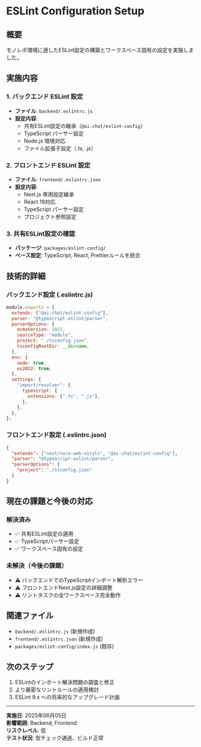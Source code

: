 # ESLint Configuration Setup

## 概要

モノレポ環境に適したESLint設定の構築とワークスペース固有の設定を実施しました。

## 実施内容

### 1. バックエンド ESLint 設定

- **ファイル**: `backend/.eslintrc.js`
- **設定内容**:
  - 共有ESLint設定の継承（`@ai-chat/eslint-config`）
  - TypeScript パーサー設定
  - Node.js 環境対応
  - ファイル拡張子設定（.ts, .js）

### 2. フロントエンド ESLint 設定

- **ファイル**: `frontend/.eslintrc.json`
- **設定内容**:
  - Next.js 専用設定継承
  - React 19対応
  - TypeScript パーサー設定
  - プロジェクト参照設定

### 3. 共有ESLint設定の確認

- **パッケージ**: `packages/eslint-config/`
- **ベース設定**: TypeScript, React, Prettierルールを統合

## 技術的詳細

### バックエンド設定 (.eslintrc.js)

```javascript
module.exports = {
  extends: ["@ai-chat/eslint-config"],
  parser: "@typescript-eslint/parser",
  parserOptions: {
    ecmaVersion: 2022,
    sourceType: "module",
    project: "./tsconfig.json",
    tsconfigRootDir: __dirname,
  },
  env: {
    node: true,
    es2022: true,
  },
  settings: {
    "import/resolver": {
      typescript: {
        extensions: [".ts", ".js"],
      },
    },
  },
};
```

### フロントエンド設定 (.eslintrc.json)

```json
{
  "extends": ["next/core-web-vitals", "@ai-chat/eslint-config"],
  "parser": "@typescript-eslint/parser",
  "parserOptions": {
    "project": "./tsconfig.json"
  }
}
```

## 現在の課題と今後の対応

### 解決済み

- ✅ 共有ESLint設定の適用
- ✅ TypeScriptパーサー設定
- ✅ ワークスペース固有の設定

### 未解決（今後の課題）

- ⚠️ バックエンドでのTypeScriptインポート解析エラー
- ⚠️ フロントエンドNext.js設定の詳細調整
- ⚠️ リントタスクの全ワークスペース完全動作

## 関連ファイル

- `backend/.eslintrc.js` (新規作成)
- `frontend/.eslintrc.json` (新規作成)
- `packages/eslint-config/index.js` (既存)

## 次のステップ

1. ESLintのインポート解決問題の調査と修正
2. より厳密なリントルールの適用検討
3. ESLint 9.x への将来的なアップグレード計画

---

**実施日**: 2025年06月05日  
**影響範囲**: Backend, Frontend  
**リスクレベル**: 低  
**テスト状況**: 型チェック通過、ビルド正常
